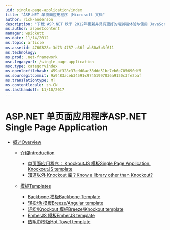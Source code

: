 ```yaml
---
uid: single-page-application/index
title: "ASP.NET 单页面应用程序 |Microsoft 文档"
author: rick-anderson
description: "下载 ASP.NET 秋季 2012年更新并具有更好的端到端体验与使用 JavaScrip 的重要客户端交互生成应用程序..."
ms.author: aspnetcontent
manager: wpickett
ms.date: 11/14/2012
ms.topic: article
ms.assetid: 4760328c-3d73-4757-a36f-ab80a5b3f611
ms.technology: 
ms.prod: .net-framework
msc.legacyurl: /single-page-application
msc.type: categoryindex
ms.openlocfilehash: 459af328c37edd0ac38ddd51bc7eb6e705690df5
ms.sourcegitcommit: 9a9483aceb34591c97451997036a9120c3fe2baf
ms.translationtype: MT
ms.contentlocale: zh-CN
ms.lasthandoff: 11/10/2017
---
```

<a name="aspnet-single-page-application"></a><span data-ttu-id="76240-103">ASP.NET 单页面应用程序</span><span class="sxs-lookup"><span data-stu-id="76240-103">ASP.NET Single Page Application</span></span>
====================
- [<span data-ttu-id="76240-104">概述</span><span class="sxs-lookup"><span data-stu-id="76240-104">Overview</span></span>](overview/index.md)

    - [<span data-ttu-id="76240-105">介绍</span><span class="sxs-lookup"><span data-stu-id="76240-105">Introduction</span></span>](overview/introduction/index.md)

        - [<span data-ttu-id="76240-106">单页面应用程序： KnockoutJS 模板</span><span class="sxs-lookup"><span data-stu-id="76240-106">Single Page Application: KnockoutJS template</span></span>](overview/introduction/knockoutjs-template.md)
        - [<span data-ttu-id="76240-107">知道以外 Knockout 库？</span><span class="sxs-lookup"><span data-stu-id="76240-107">Know a library other than Knockout?</span></span>](overview/introduction/other-libraries.md)
    - [<span data-ttu-id="76240-108">模板</span><span class="sxs-lookup"><span data-stu-id="76240-108">Templates</span></span>](overview/templates/index.md)

        - [<span data-ttu-id="76240-109">Backbone 模板</span><span class="sxs-lookup"><span data-stu-id="76240-109">Backbone Template</span></span>](overview/templates/backbonejs-template.md)
        - [<span data-ttu-id="76240-110">轻松/角模板</span><span class="sxs-lookup"><span data-stu-id="76240-110">Breeze/Angular template</span></span>](overview/templates/breezeangular-template.md)
        - [<span data-ttu-id="76240-111">轻松/Knockout 模板</span><span class="sxs-lookup"><span data-stu-id="76240-111">Breeze/Knockout template</span></span>](overview/templates/breezeknockout-template.md)
        - [<span data-ttu-id="76240-112">EmberJS 模板</span><span class="sxs-lookup"><span data-stu-id="76240-112">EmberJS template</span></span>](overview/templates/emberjs-template.md)
        - [<span data-ttu-id="76240-113">热毛巾模板</span><span class="sxs-lookup"><span data-stu-id="76240-113">Hot Towel template</span></span>](overview/templates/hottowel-template.md)
